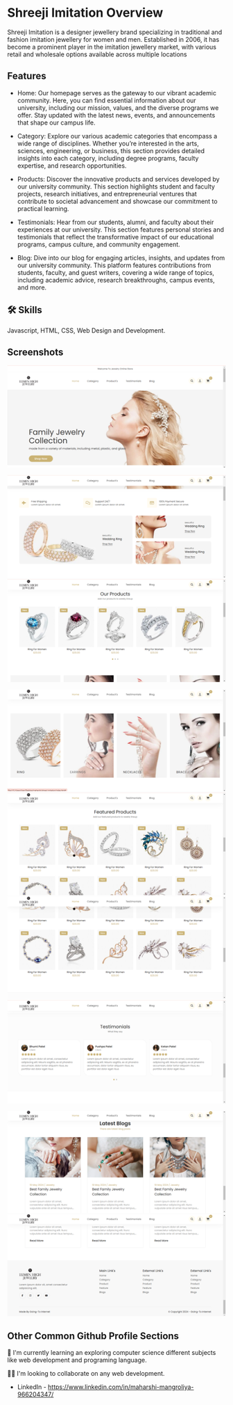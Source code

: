 
# Shreeji Imitation Overview

Shreeji Imitation is a designer jewellery brand specializing in traditional and fashion imitation jewellery for women and men. Established in 2006, it has become a prominent player in the imitation jewellery market, with various retail and wholesale options available across multiple locations

## Features

- Home: Our homepage serves as the gateway to our vibrant academic community. Here, you can find essential information about our university, including our mission, values, and the diverse programs we offer. Stay updated with the latest news, events, and announcements that shape our campus life.

- Category: Explore our various academic categories that encompass a wide range of disciplines. Whether you’re interested in the arts, sciences, engineering, or business, this section provides detailed insights into each category, including degree programs, faculty expertise, and research opportunities.

- Products: Discover the innovative products and services developed by our university community. This section highlights student and faculty projects, research initiatives, and entrepreneurial ventures that contribute to societal advancement and showcase our commitment to practical learning.

- Testimonials: Hear from our students, alumni, and faculty about their experiences at our university. This section features personal stories and testimonials that reflect the transformative impact of our educational programs, campus culture, and community engagement.

- Blog: Dive into our blog for engaging articles, insights, and updates from our university community. This platform features contributions from students, faculty, and guest writers, covering a wide range of topics, including academic advice, research breakthroughs, campus events, and more.

## 🛠 Skills
Javascript, HTML, CSS, Web Design and Development.

## Screenshots

![home page](https://github.com/maharshimangroliya/imitation_website/blob/main/screenshort/Home_page.png)

![support_page](https://github.com/maharshimangroliya/imitation_website/blob/main/screenshort/Support_page.png)
![product_page](https://github.com/maharshimangroliya/imitation_website/blob/main/screenshort/product_page.png)

![product2 page](https://github.com/maharshimangroliya/imitation_website/blob/main/screenshort/product2_page.png)
![featured product_page](https://github.com/maharshimangroliya/imitation_website/blob/main/screenshort/Featured%20Products_page.png)
![featured product2 page](https://github.com/maharshimangroliya/imitation_website/blob/main/screenshort/Featured%20Products2-page.png)
![clients_page](https://github.com/maharshimangroliya/imitation_website/blob/main/screenshort/clients_page.png)

![blog_page](https://github.com/maharshimangroliya/imitation_website/blob/main/screenshort/blog_page.png)
![footer_page](https://github.com/maharshimangroliya/imitation_website/blob/main/screenshort/footer_page.png)

## Other Common Github Profile Sections

🧠 I'm currently learning an exploring computer science different subjects like web development and programing language.

👯‍♀️ I'm looking to collaborate  on any web development.

- LinkedIn - https://www.linkedin.com/in/maharshi-mangroliya-966204347/
